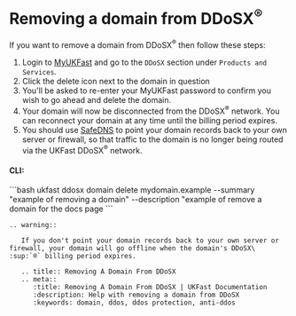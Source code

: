 # Removing a domain from DDoSX<sup>®</sup>

If you want to remove a domain from DDoSX<sup>®</sup> then follow these steps:

1. Login to [MyUKFast](https://my.ukfast.co.uk) and go to the `DDoSX` section under `Products and Services`.
2. Click the delete icon next to the domain in question
3. You'll be asked to re-enter your MyUKFast password to confirm you wish to go ahead and delete the domain.
4. Your domain will now be disconnected from the DDoSX<sup>®</sup> network.  You can reconnect your domain at any time until the billing period expires.
5. You should use [SafeDNS](/domains/safedns/index) to point your domain records back to your own server or firewall, so that traffic to the domain is no longer being routed via the UKFast DDoSX<sup>®</sup> network.


<h4><b>CLI:</b></h4>
```bash
ukfast ddosx domain delete mydomain.example --summary "example of removing a domain" --description "example of remove a domain for the docs page
```

```eval_rst
.. warning::

   If you don't point your domain records back to your own server or firewall, your domain will go offline when the domain's DDoSX\ :sup:`®` billing period expires.

```

```eval_rst
   .. title:: Removing A Domain From DDoSX
   .. meta::
      :title: Removing A Domain From DDoSX | UKFast Documentation
      :description: Help with removing a domain from DDoSX
      :keywords: domain, ddos, ddos protection, anti-ddos
```
